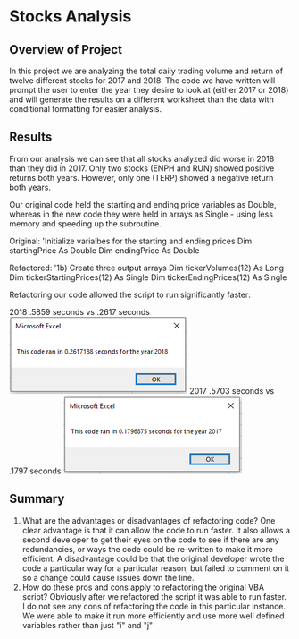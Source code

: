 # Stocks Analysis

## Overview of Project
In this project we are analyzing the total daily trading volume and return of twelve different stocks for 2017 and 2018.  The code we have written will prompt the user to enter the year they desire to look at (either 2017 or 2018) and will generate the results on a different worksheet than the data with conditional formatting for easier analysis.

## Results
From our analysis we can see that all stocks analyzed did worse in 2018 than they did in 2017.  Only two stocks (ENPH and RUN) showed positive returns both years.  However, only one (TERP) showed a negative return both years.

Our original code held the starting and ending price variables as Double, whereas in the new code they were held in arrays as Single - using less memory and speeding up the subroutine.

Original:
    'Initialize varialbes for the starting and ending prices
    Dim startingPrice As Double
    Dim endingPrice As Double

Refactored:
    '1b) Create three output arrays
    Dim tickerVolumes(12) As Long
    Dim tickerStartingPrices(12) As Single
    Dim tickerEndingPrices(12) As Single

Refactoring our code allowed the script to run significantly faster:

2018 .5859 seconds vs .2617 seconds
![image](https://github.com/kchavez05/stock-analysis/blob/main/Resources/VBA_Challenge_2018.PNG) 
2017 .5703 seconds vs .1797 seconds
![image](https://github.com/kchavez05/stock-analysis/blob/main/Resources/VBA_Challenge_2017.PNG)
 
## Summary
1. What are the advantages or disadvantages of refactoring code?
    One clear advantage is that it can allow the code to run faster.  It also allows a second developer to get their eyes on the code to see if there are any redundancies, or ways the code could be re-written to make it more efficient.  A disadvantage could be that the original developer wrote the code a particular way for a particular reason, but failed to comment on it so a change could cause issues down the line.
2. How do these pros and cons apply to refactoring the original VBA script?
    Obviously after we refactored the script it was able to run faster.  I do not see any cons of refactoring the code in this particular instance.  We were able to make it run more efficiently and use more well defined variables rather than just "i" and "j"